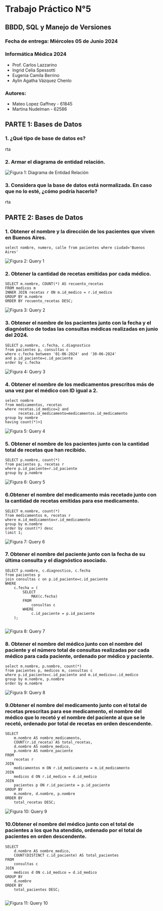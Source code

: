 # Trabajo Práctico N°5
## BBDD, SQL y Manejo de Versiones

### Fecha de entrega: Miércoles 05 de Junio 2024
### Informática Médica 2024
* Prof. Carlos Lazzarino
* Ingrid Celia Spessotti
* Eugenia Camila Berrino
* Aylin Agatha Vázquez Chenlo


### Autores:
* Mateo Lopez Gaffney - 61845
* Martina Nudelman - 62586

## PARTE 1: Bases de Datos
### 1. ¿Qué tipo de base de datos es?
rta

### 2. Armar el diagrama de entidad relación.
![Figura 1: Diagrama de Entidad Relación](Figuras/ERD_TP5_.png)

### 3. Considera que la base de datos está normalizada. En caso que no lo esté, ¿cómo podría hacerlo?
rta

## PARTE 2: Bases de Datos

### 1. Obtener el nombre y la dirección de los pacientes que viven en Buenos Aires.

```
select nombre, numero, calle from pacientes where ciudad='Buenos Aires' 

```
![Figura 2: Query 1](Figuras/query1.jpeg)


### 2. Obtener la cantidad de recetas emitidas por cada médico.

```
SELECT m.nombre, COUNT(*) AS recuento_recetas
FROM medicos m
INNER JOIN recetas r ON m.id_medico = r.id_medico
GROUP BY m.nombre
ORDER BY recuento_recetas DESC;

```
![Figura 3: Query 2](Figuras/query2.jpeg)

### 3. Obtener el nombre de los pacientes junto con la fecha y el diagnóstico de todas las consultas médicas realizadas en junio del 2024.

```
SELECT p.nombre, c.fecha, c.diagnostico
from pacientes p, consultas c
where c.fecha between '01-06-2024' and '30-06-2024'
and p.id_paciente=c.id_paciente
order by c.fecha

```
![Figura 4: Query 3](Figuras/query3.jpeg)

### 4. Obtener el nombre de los medicamentos prescritos más de una vez por el médico con ID igual a 2.

```
select nombre
from medicamentos, recetas
where recetas.id_medico=2 and 
	  recetas.id_medicamento=medicamentos.id_medicamento
group by nombre
having count(*)>1

```
![Figura 5: Query 4](Figuras/query4.jpeg)

### 5. Obtener el nombre de los pacientes junto con la cantidad total de recetas que han recibido.

```
SELECT p.nombre, count(*)
from pacientes p, recetas r
where p.id_paciente=r.id_paciente
group by p.nombre

```
![Figura 6: Query 5](Figuras/query5.jpeg)

### 6.Obtener el nombre del medicamento más recetado junto con la cantidad de recetas emitidas para ese medicamento.

```
SELECT m.nombre, count(*)
from medicamentos m, recetas r
where m.id_medicamento=r.id_medicamento
group by m.nombre
order by count(*) desc
limit 1;

```
![Figura 7: Query 6](Figuras/query6.jpeg)

### 7. Obtener el nombre del paciente junto con la fecha de su última consulta y el diagnóstico asociado.

```
SELECT p.nombre, c.diagnostico, c.fecha
from pacientes p
join consultas c on p.id_paciente=c.id_paciente
WHERE 
    c.fecha = (
        SELECT 
            MAX(c.fecha)
        FROM 
            consultas c
        WHERE 
            c.id_paciente = p.id_paciente
    );
    
```
![Figura 8: Query 7](Figuras/query7.jpeg)

### 8. Obtener el nombre del médico junto con el nombre del paciente y el número total de consultas realizadas por cada médico para cada paciente, ordenado por médico y paciente.

```
select m.nombre, p.nombre, count(*)
from pacientes p, medicos m, consultas c
where p.id_paciente=c.id_paciente and m.id_medico=c.id_medico
group by m.nombre, p.nombre
order by m.nombre

```
![Figura 9: Query 8](Figuras/query8.jpeg)

### 9.Obtener el nombre del medicamento junto con el total de recetas prescritas para ese medicamento, el nombre del médico que lo recetó y el nombre del paciente al que se le recetó, ordenado por total de recetas en orden descendente.

```
SELECT 
    m.nombre AS nombre_medicamento,
    COUNT(r.id_receta) AS total_recetas,
    d.nombre AS nombre_medico,
    p.nombre AS nombre_paciente
FROM 
    recetas r
JOIN 
    medicamentos m ON r.id_medicamento = m.id_medicamento
JOIN 
    medicos d ON r.id_medico = d.id_medico
JOIN 
    pacientes p ON r.id_paciente = p.id_paciente
GROUP BY 
    m.nombre, d.nombre, p.nombre
ORDER BY 
    total_recetas DESC;

```
![Figura 10: Query 9](Figuras/query9.jpeg)

### 10.Obtener el nombre del médico junto con el total de pacientes a los que ha atendido, ordenado por el total de pacientes en orden descendente.

```
SELECT 
    d.nombre AS nombre_medico,
    COUNT(DISTINCT c.id_paciente) AS total_pacientes
FROM 
    consultas c
JOIN 
    medicos d ON c.id_medico = d.id_medico
GROUP BY 
    d.nombre
ORDER BY 
    total_pacientes DESC;


```
![Figura 11: Query 10](Figuras/query10.jpeg)
